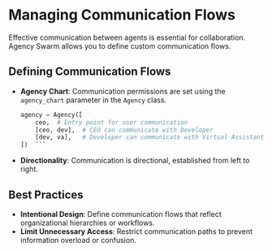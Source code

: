 # Managing Communication Flows

Effective communication between agents is essential for collaboration. Agency Swarm allows you to define custom communication flows.

## Defining Communication Flows

- **Agency Chart**: Communication permissions are set using the `agency_chart` parameter in the `Agency` class.
  ```python
  agency = Agency([
      ceo,  # Entry point for user communication
      [ceo, dev],  # CEO can communicate with Developer
      [dev, va],   # Developer can communicate with Virtual Assistant
  ])  ```

- **Directionality**: Communication is directional, established from left to right.

## Best Practices

- **Intentional Design**: Define communication flows that reflect organizational hierarchies or workflows.
- **Limit Unnecessary Access**: Restrict communication paths to prevent information overload or confusion. 